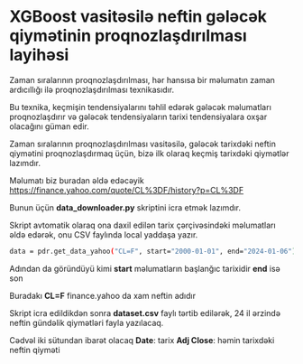 #  XGBoost vasitəsilə neftin gələcək qiymətinin proqnozlaşdırılması layihəsi 

Zaman sıralarının proqnozlaşdırılması, hər hansısa bir məlumatın zaman ardıcıllığı ilə proqnozlaşdırılması texnikasıdır. 

Bu texnika, keçmişin tendensiyalarını təhlil edərək gələcək məlumatları proqnozlaşdırır və gələcək tendensiyaların tarixi tendensiyalara oxşar olacağını güman edir.

Zaman sıralarının proqnozlaşdırılması vasitəsilə, gələcək tarixdəki neftin qiymətini proqnozlaşdırmaq üçün, bizə ilk olaraq keçmiş tarixdəki qiymətlər lazımdır.

Məlumatı biz buradan əldə edəcəyik https://finance.yahoo.com/quote/CL%3DF/history?p=CL%3DF

Bunun üçün **data_downloader.py** skriptini icra etmək lazımdır.

Skript avtomatik olaraq ona daxil edilən tarix çərçivəsindəki məlumatları əldə edərək, onu CSV faylında local yaddaşa yazır.


```bash
data = pdr.get_data_yahoo("CL=F", start="2000-01-01", end="2024-01-06")
```
Adından da göründüyü kimi **start** məlumatların başlanğıc tarixidir **end** isə son

Buradakı **CL=F** finance.yahoo da xam neftin adıdır

Skript icra edildikdən sonra **dataset.csv** faylı tərtib edilərək, 24 il ərzində neftin gündəlik qiymətləri fayla yazılacaq.

Cədvəl iki sütundan ibarət olacaq
**Date**: tarix
**Adj Close**: həmin tarixdəki neftin qiyməti
 
